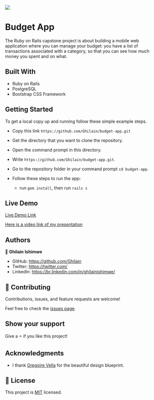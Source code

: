 ![](https://img.shields.io/badge/Microverse-blueviolet)

# Budget App

The Ruby on Rails capstone project is about building a mobile web application where you can manage your budget: you have a list of transactions associated with a category, so that you can see how much money you spent and on what.

## Built With
- Ruby on Rails
- PostgreSQL
- Bootstrap CSS Framework

## Getting Started
To get a local copy up and running follow these simple example steps.

- Copy this link `https://github.com/Ghilain/budget-app.git`
- Get the directory that you want to clone the repository.
- Open the command prompt in this directory.
- Write `https://github.com/Ghilain/budget-app.git`.
- Go to the repository folder in your command prompt `cd budget-app`.

- Follow these steps to run the app:
  - run `gem install`, then run `rails s`

## Live Demo

[Live Demo Link]()

[Here is a video link of my presentation](https://www.loom.com/share/c48765f4e0694ab386672508ff499e8a)

## Authors

👤 **Ghilain Ishimwe**

- GitHub: https://github.com/Ghilain
- Twitter: https://twitter.com/
- LinkedIn: https://br.linkedin.com/in/ghilainishimwe/

## 🤝 Contributing

Contributions, issues, and feature requests are welcome!

Feel free to check the [issues page](https://github.com/Ghilain/budget-app/issues).

## Show your support

Give a ⭐️ if you like this project!

## Acknowledgments

- I thank [Gregoire Vella](https://www.behance.net/gallery/19759151/Snapscan-iOs-design-and-branding?tracking_source=) for the beautiful design blueprint.

## 📝 License

This project is [MIT](./MIT.md) licensed.



